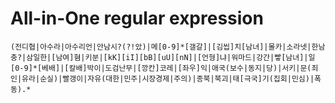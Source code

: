 # All-in-One regular expression
```
(전디협|아수라|아수리언|안남시?(?!았)|메[0-9]*[갤갈]|[김씹]치[남녀]|몰카|소라넷|한남충?|삼일한|[남여]혐|키분|[kK][iI][bB][uU][nN]|[언형]냐|워마드|강간|빻[남녀]|일[0-9]*[베배]|[칼배]박이|도검난무|[깡칸]코레|[좌우]익|애국(보수|동지|당)|서키|문(죄인|유라|순실)|빨갱이|자유(대한|민주|시장경제|주의)|종북|북괴|태[극국]기(집회|민심)|폭동).*
```
